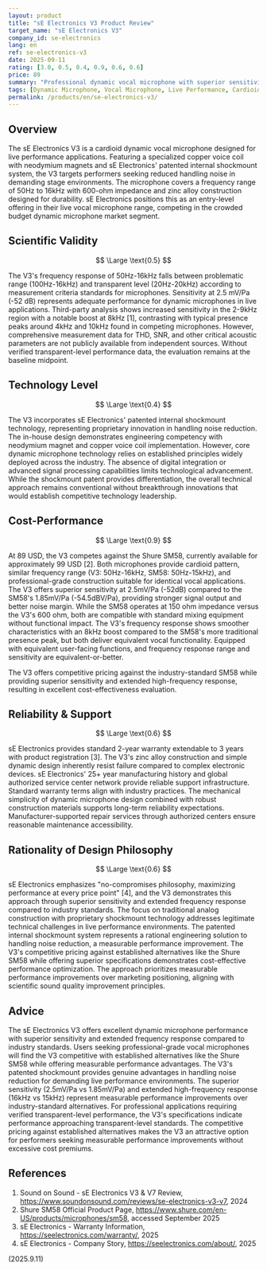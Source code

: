```yaml
---
layout: product
title: "sE Electronics V3 Product Review"
target_name: "sE Electronics V3"
company_id: se-electronics
lang: en
ref: se-electronics-v3
date: 2025-09-11
rating: [3.0, 0.5, 0.4, 0.9, 0.6, 0.6]
price: 89
summary: "Professional dynamic vocal microphone with superior sensitivity and extended frequency response, competitive with industry standards while offering measurable performance advantages"
tags: [Dynamic Microphone, Vocal Microphone, Live Performance, Cardioid, Neodymium]
permalink: /products/en/se-electronics-v3/
---
```


## Overview

The sE Electronics V3 is a cardioid dynamic vocal microphone designed for live performance applications. Featuring a specialized copper voice coil with neodymium magnets and sE Electronics' patented internal shockmount system, the V3 targets performers seeking reduced handling noise in demanding stage environments. The microphone covers a frequency range of 50Hz to 16kHz with 600-ohm impedance and zinc alloy construction designed for durability. sE Electronics positions this as an entry-level offering in their live vocal microphone range, competing in the crowded budget dynamic microphone market segment.

## Scientific Validity

$$ \Large \text{0.5} $$

The V3's frequency response of 50Hz-16kHz falls between problematic range (100Hz-16kHz) and transparent level (20Hz-20kHz) according to measurement criteria standards for microphones. Sensitivity at 2.5 mV/Pa (-52 dB) represents adequate performance for dynamic microphones in live applications. Third-party analysis shows increased sensitivity in the 2-9kHz region with a notable boost at 8kHz [1], contrasting with typical presence peaks around 4kHz and 10kHz found in competing microphones. However, comprehensive measurement data for THD, SNR, and other critical acoustic parameters are not publicly available from independent sources. Without verified transparent-level performance data, the evaluation remains at the baseline midpoint.

## Technology Level

$$ \Large \text{0.4} $$

The V3 incorporates sE Electronics' patented internal shockmount technology, representing proprietary innovation in handling noise reduction. The in-house design demonstrates engineering competency with neodymium magnet and copper voice coil implementation. However, core dynamic microphone technology relies on established principles widely deployed across the industry. The absence of digital integration or advanced signal processing capabilities limits technological advancement. While the shockmount patent provides differentiation, the overall technical approach remains conventional without breakthrough innovations that would establish competitive technology leadership.

## Cost-Performance

$$ \Large \text{0.9} $$

At 89 USD, the V3 competes against the Shure SM58, currently available for approximately 99 USD [2]. Both microphones provide cardioid pattern, similar frequency range (V3: 50Hz-16kHz, SM58: 50Hz-15kHz), and professional-grade construction suitable for identical vocal applications. The V3 offers superior sensitivity at 2.5mV/Pa (-52dB) compared to the SM58's 1.85mV/Pa (-54.5dBV/Pa), providing stronger signal output and better noise margin. While the SM58 operates at 150 ohm impedance versus the V3's 600 ohm, both are compatible with standard mixing equipment without functional impact. The V3's frequency response shows smoother characteristics with an 8kHz boost compared to the SM58's more traditional presence peak, but both deliver equivalent vocal functionality. Equipped with equivalent user-facing functions, and frequency response range and sensitivity are equivalent-or-better.

The V3 offers competitive pricing against the industry-standard SM58 while providing superior sensitivity and extended high-frequency response, resulting in excellent cost-effectiveness evaluation.

## Reliability & Support

$$ \Large \text{0.6} $$

sE Electronics provides standard 2-year warranty extendable to 3 years with product registration [3]. The V3's zinc alloy construction and simple dynamic design inherently resist failure compared to complex electronic devices. sE Electronics' 25+ year manufacturing history and global authorized service center network provide reliable support infrastructure. Standard warranty terms align with industry practices. The mechanical simplicity of dynamic microphone design combined with robust construction materials supports long-term reliability expectations. Manufacturer-supported repair services through authorized centers ensure reasonable maintenance accessibility.

## Rationality of Design Philosophy

$$ \Large \text{0.6} $$

sE Electronics emphasizes "no-compromises philosophy, maximizing performance at every price point" [4], and the V3 demonstrates this approach through superior sensitivity and extended frequency response compared to industry standards. The focus on traditional analog construction with proprietary shockmount technology addresses legitimate technical challenges in live performance environments. The patented internal shockmount system represents a rational engineering solution to handling noise reduction, a measurable performance improvement. The V3's competitive pricing against established alternatives like the Shure SM58 while offering superior specifications demonstrates cost-effective performance optimization. The approach prioritizes measurable performance improvements over marketing positioning, aligning with scientific sound quality improvement principles.

## Advice

The sE Electronics V3 offers excellent dynamic microphone performance with superior sensitivity and extended frequency response compared to industry standards. Users seeking professional-grade vocal microphones will find the V3 competitive with established alternatives like the Shure SM58 while offering measurable performance advantages. The V3's patented shockmount provides genuine advantages in handling noise reduction for demanding live performance environments. The superior sensitivity (2.5mV/Pa vs 1.85mV/Pa) and extended high-frequency response (16kHz vs 15kHz) represent measurable performance improvements over industry-standard alternatives. For professional applications requiring verified transparent-level performance, the V3's specifications indicate performance approaching transparent-level standards. The competitive pricing against established alternatives makes the V3 an attractive option for performers seeking measurable performance improvements without excessive cost premiums.

## References

1. Sound on Sound - sE Electronics V3 & V7 Review, https://www.soundonsound.com/reviews/se-electronics-v3-v7, 2024
2. Shure SM58 Official Product Page, https://www.shure.com/en-US/products/microphones/sm58, accessed September 2025
3. sE Electronics - Warranty Information, https://seelectronics.com/warranty/, 2025
4. sE Electronics - Company Story, https://seelectronics.com/about/, 2025

(2025.9.11)